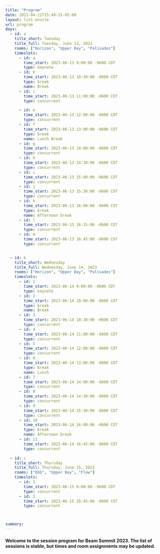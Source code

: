 ```yaml
---
title: "Program"
date: 2023-04-21T15:49:31-05:00
layout: list-onsite
url: program
days: 
  - id: a
    title_short: Tuesday
    title_full: Tuesday, June 13, 2023
    rooms: ["Horizon", "Upper Bay", "Palisades"]
    timeslots: 
      - id: a
        time_start: 2023-06-13 9:00:00 -0600 CDT
        type: keynote
      - id: b
        time_start: 2023-06-13 10:30:00 -0600 CDT
        type: break
        name: Break
      - id: c
        time_start: 2023-06-13 11:00:00 -0600 CDT
        type: concurrent

      - id: e
        time_start: 2023-06-13 12:00:00 -0600 CDT
        type: concurrent
      - id: f
        time_start: 2023-06-13 13:00:00 -0600 CDT
        type: break
        name: Lunch Break
      - id: g
        time_start: 2023-06-13 14:00:00 -0600 CDT
        type: concurrent
      - id: h
        time_start: 2023-06-13 14:30:00 -0600 CDT
        type: concurrent
      - id: i
        time_start: 2023-06-13 15:00:00 -0600 CDT
        type: concurrent
      - id: j
        time_start: 2023-06-13 15:30:00 -0600 CDT
        type: concurrent
      - id: k
        time_start: 2023-06-13 16:00:00 -0600 CDT
        type: break
        name: Afternoon break
      - id: l
        time_start: 2023-06-13 16:15:00 -0600 CDT
        type: concurrent
      - id: m
        time_start: 2023-06-13 16:45:00 -0600 CDT
        type: concurrent


  - id: b
    title_short: Wednesday
    title_full: Wednesday, June 14, 2023
    rooms: ["Horizon", "Upper Bay", "Palisades"]
    timeslots: 
      - id: 1
        time_start: 2023-06-14 9:00:00 -0600 CDT
        type: keynote
      - id: 2
        time_start: 2023-06-14 10:00:00 -0600 CDT
        type: break
        name: Break
      - id: 3
        time_start: 2023-06-14 10:30:00 -0600 CDT
        type: concurrent
      - id: 4
        time_start: 2023-06-14 11:00:00 -0600 CDT
        type: concurrent
      - id: 5
        time_start: 2023-06-14 12:00:00 -0600 CDT
        type: concurrent
      - id: 6
        time_start: 2023-06-14 13:00:00 -0600 CDT
        type: break
        name: Lunch
      - id: 7
        time_start: 2023-06-14 14:00:00 -0600 CDT
        type: concurrent
      - id: 8
        time_start: 2023-06-14 14:30:00 -0600 CDT
        type: concurrent
      - id: 9
        time_start: 2023-06-14 15:30:00 -0600 CDT
        type: concurrent
      - id: 10
        time_start: 2023-06-14 16:00:00 -0600 CDT
        type: break
        name: Afternoon break
      - id: 11
        time_start: 2023-06-14 16:45:00 -0600 CDT
        type: concurrent

  - id: c
    title_short: Thursday
    title_full: Thursday, June 15, 2023
    rooms: ["Ebb", "Upper Bay", "Flow"]
    timeslots: 
      - id: 1
        time_start: 2023-06-15 9:00:00 -0600 CDT
        type: concurrent
      - id: 2
        time_start: 2023-06-15 10:45:00 -0600 CDT
        type: concurrent



summary: 
---
```


<h4 class="mb-4">Welcome to the session program for Beam Summit 2023. The list of sessions is stable, but times and room assignments may be updated.</h4>
